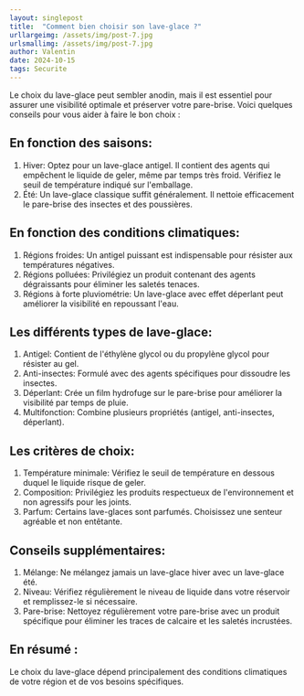 ```yaml
---
layout: singlepost
title:  "Comment bien choisir son lave-glace ?"
urllargeimg: /assets/img/post-7.jpg
urlsmallimg: /assets/img/post-7.jpg
author: Valentin
date: 2024-10-15
tags: Securite 
---
```

Le choix du lave-glace peut sembler anodin, mais il est essentiel pour assurer une visibilité optimale et préserver votre pare-brise. Voici quelques conseils pour vous aider à faire le bon choix :

## En fonction des saisons:
1. Hiver: Optez pour un lave-glace antigel. Il contient des agents qui empêchent le liquide de geler, même par temps très froid. Vérifiez le seuil de température indiqué sur l'emballage.
2. Été: Un lave-glace classique suffit généralement. Il nettoie efficacement le pare-brise des insectes et des poussières.

## En fonction des conditions climatiques:

1. Régions froides: Un antigel puissant est indispensable pour résister aux températures négatives.
2. Régions polluées: Privilégiez un produit contenant des agents dégraissants pour éliminer les saletés tenaces.
3. Régions à forte pluviométrie: Un lave-glace avec effet déperlant peut améliorer la visibilité en repoussant l'eau.

## Les différents types de lave-glace:

1. Antigel: Contient de l'éthylène glycol ou du propylène glycol pour résister au gel.
2. Anti-insectes: Formulé avec des agents spécifiques pour dissoudre les insectes.
3. Déperlant: Crée un film hydrofuge sur le pare-brise pour améliorer la visibilité par temps de pluie.
4. Multifonction: Combine plusieurs propriétés (antigel, anti-insectes, déperlant).

## Les critères de choix:

1. Température minimale: Vérifiez le seuil de température en dessous duquel le liquide risque de geler.
2. Composition: Privilégiez les produits respectueux de l'environnement et non agressifs pour les joints.
3. Parfum: Certains lave-glaces sont parfumés. Choisissez une senteur agréable et non entêtante.

## Conseils supplémentaires:

1. Mélange: Ne mélangez jamais un lave-glace hiver avec un lave-glace été.
2. Niveau: Vérifiez régulièrement le niveau de liquide dans votre réservoir et remplissez-le si nécessaire.
3. Pare-brise: Nettoyez régulièrement votre pare-brise avec un produit spécifique pour éliminer les traces de calcaire et les saletés incrustées.

## En résumé :
Le choix du lave-glace dépend principalement des conditions climatiques de votre région et de vos besoins spécifiques.